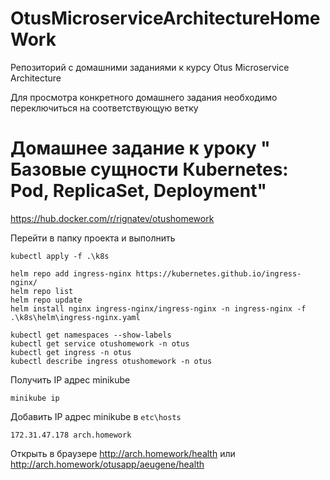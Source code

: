 ﻿# OtusMicroserviceArchitectureHomeWork
Репозиторий с домашними заданиями к курсу Otus Microservice Architecture

Для просмотра конкретного домашнего задания необходимо переключиться на соответствующую ветку

# Домашнее задание к уроку " Базовые сущности Кubernetes: Pod, ReplicaSet, Deployment"

https://hub.docker.com/r/rignatev/otushomework

Перейти в папку проекта и выполнить
```shell
kubectl apply -f .\k8s

helm repo add ingress-nginx https://kubernetes.github.io/ingress-nginx/
helm repo list
helm repo update
helm install nginx ingress-nginx/ingress-nginx -n ingress-nginx -f .\k8s\helm\ingress-nginx.yaml

kubectl get namespaces --show-labels
kubectl get service otushomework -n otus
kubectl get ingress -n otus
kubectl describe ingress otushomework -n otus
```

Получить IP адрес minikube
```shell
minikube ip
```

Добавить IP адрес minikube в `etc\hosts`
```
172.31.47.178 arch.homework
```

Открыть в браузере http://arch.homework/health или http://arch.homework/otusapp/aeugene/health